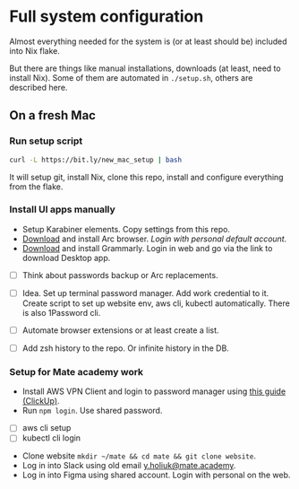 # Full system configuration
Almost everything needed for the system is (or at least should be)
included into Nix flake.

But there are things like manual installations, downloads (at least, need to install Nix).
Some of them are automated in `./setup.sh`, others are described here.

## On a fresh Mac
### Run setup script
```bash
curl -L https://bit.ly/new_mac_setup | bash
```
It will setup git, install Nix, clone this repo, install and configure everything from the flake.

### Install UI apps manually
- Setup Karabiner elements. Copy settings from this repo.
- [Download](https://arc.net/download) and install Arc browser. *Login with personal default account.*
- [Download](https://app.grammarly.com/apps) and install Grammarly. Login in web and go via the link to download Desktop app.
- [ ] Think about passwords backup or Arc replacements.
- [ ] Idea. Set up terminal password manager. Add work credential to it. Create script to set up website env, aws cli, kubectl automatically. There is also 1Password cli.
- [ ] Automate browser extensions or at least create a list.
- [ ] Add zsh history to the repo. Or infinite history in the DB.


### Setup for Mate academy work
- Install AWS VPN Client and login to password manager using [this guide (ClickUp)](https://app.clickup.com/24383048/v/dc/q83j8-12520/q83j8-335907).
- Run `npm login`. Use shared password.
- [ ] aws cli setup
- [ ] kubectl cli login
- Clone website `mkdir ~/mate && cd mate && git clone website`.
- Log in into Slack using old email y.holiuk@mate.academy.
- Log in into Figma using shared account. Login with personal on the web.